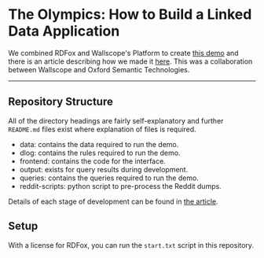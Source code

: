 # The Olympics: How to Build a Linked Data Application

We combined RDFox and Wallscope's Platform to create [this demo](https://wallscope.rdfox.tech/) and there is an article describing how we made it [here](). This was a collaboration between Wallscope and Oxford Semantic Technologies.

---

## Repository Structure

All of the directory headings are fairly self-explanatory and further `README.md` files exist where explanation of files is required.

* data: contains the data required to run the demo.
* dlog: contains the rules required to run the demo.
* frontend: contains the code for the interface.
* output: exists for query results during development.
* queries: contains the queries required to run the demo.
* reddit-scripts: python script to pre-process the Reddit dumps.

Details of each stage of development can be found in [the article]().

## Setup

With a license for RDFox, you can run the `start.txt` script in this repository.